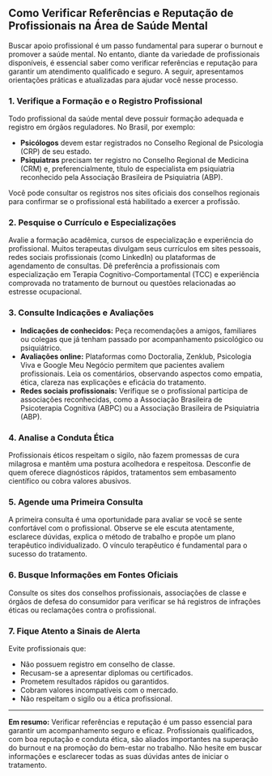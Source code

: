 
## Como Verificar Referências e Reputação de Profissionais na Área de Saúde Mental

Buscar apoio profissional é um passo fundamental para superar o burnout e promover a saúde mental. No entanto, diante da variedade de profissionais disponíveis, é essencial saber como verificar referências e reputação para garantir um atendimento qualificado e seguro. A seguir, apresentamos orientações práticas e atualizadas para ajudar você nesse processo.

### 1. Verifique a Formação e o Registro Profissional

Todo profissional da saúde mental deve possuir formação adequada e registro em órgãos reguladores. No Brasil, por exemplo:

- **Psicólogos** devem estar registrados no Conselho Regional de Psicologia (CRP) de seu estado.
- **Psiquiatras** precisam ter registro no Conselho Regional de Medicina (CRM) e, preferencialmente, título de especialista em psiquiatria reconhecido pela Associação Brasileira de Psiquiatria (ABP).

Você pode consultar os registros nos sites oficiais dos conselhos regionais para confirmar se o profissional está habilitado a exercer a profissão.

### 2. Pesquise o Currículo e Especializações

Avalie a formação acadêmica, cursos de especialização e experiência do profissional. Muitos terapeutas divulgam seus currículos em sites pessoais, redes sociais profissionais (como LinkedIn) ou plataformas de agendamento de consultas. Dê preferência a profissionais com especialização em Terapia Cognitivo-Comportamental (TCC) e experiência comprovada no tratamento de burnout ou questões relacionadas ao estresse ocupacional.

### 3. Consulte Indicações e Avaliações

- **Indicações de conhecidos:** Peça recomendações a amigos, familiares ou colegas que já tenham passado por acompanhamento psicológico ou psiquiátrico.
- **Avaliações online:** Plataformas como Doctoralia, Zenklub, Psicologia Viva e Google Meu Negócio permitem que pacientes avaliem profissionais. Leia os comentários, observando aspectos como empatia, ética, clareza nas explicações e eficácia do tratamento.
- **Redes sociais profissionais:** Verifique se o profissional participa de associações reconhecidas, como a Associação Brasileira de Psicoterapia Cognitiva (ABPC) ou a Associação Brasileira de Psiquiatria (ABP).

### 4. Analise a Conduta Ética

Profissionais éticos respeitam o sigilo, não fazem promessas de cura milagrosa e mantêm uma postura acolhedora e respeitosa. Desconfie de quem oferece diagnósticos rápidos, tratamentos sem embasamento científico ou cobra valores abusivos.

### 5. Agende uma Primeira Consulta

A primeira consulta é uma oportunidade para avaliar se você se sente confortável com o profissional. Observe se ele escuta atentamente, esclarece dúvidas, explica o método de trabalho e propõe um plano terapêutico individualizado. O vínculo terapêutico é fundamental para o sucesso do tratamento.

### 6. Busque Informações em Fontes Oficiais

Consulte os sites dos conselhos profissionais, associações de classe e órgãos de defesa do consumidor para verificar se há registros de infrações éticas ou reclamações contra o profissional.

### 7. Fique Atento a Sinais de Alerta

Evite profissionais que:

- Não possuem registro em conselho de classe.
- Recusam-se a apresentar diplomas ou certificados.
- Prometem resultados rápidos ou garantidos.
- Cobram valores incompatíveis com o mercado.
- Não respeitam o sigilo ou a ética profissional.

---

**Em resumo:** Verificar referências e reputação é um passo essencial para garantir um acompanhamento seguro e eficaz. Profissionais qualificados, com boa reputação e conduta ética, são aliados importantes na superação do burnout e na promoção do bem-estar no trabalho. Não hesite em buscar informações e esclarecer todas as suas dúvidas antes de iniciar o tratamento.

```
